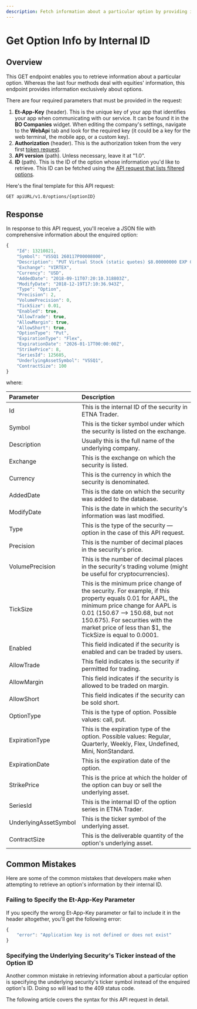 ```yaml
---
description: Fetch information about a particular option by providing its internal ID
---
```


# Get Option Info by Internal ID

## Overview

This GET endpoint enables you to retrieve information about a particular option. Whereas the last four methods deal with equities' information, this endpoint provides information exclusively about options.

There are four required parameters that must be provided in the request:

1. **Et-App-Key** \(header\). This is the unique key of your app that identifies your app when communicating with our service. It can be found it in the **BO Companies** widget. When editing the company's settings, navigate to the **WebApi** tab and look for the required key \(it could be a key for the web terminal, the mobile app, or a custom key\). 
2. **Authorization** \(header\). This is the authorization token from the very first [token request](../../authentication/).
3. **API version** \(path\). Unless necessary, leave it at "1.0".
4. **ID** \(path\). This is the ID of the option whose information you'd like to retrieve. This ID can be fetched using the [API request that lists filtered options](../get-sorted-options/).

Here's the final template for this API request:

```text
GET apiURL/v1.0/options/{optionID}
```

## Response

In response to this API request, you'll receive a JSON file with comprehensive information about the enquired option:

```javascript
{
    "Id": 13210821,
    "Symbol": "VSSQ1 260117P00008000",
    "Description": "PUT Virtual Stock (static quotes) $8.00000000 EXP 01/17/26",
    "Exchange": "VIRTEX",
    "Currency": "USD",
    "AddedDate": "2018-09-11T07:20:10.318803Z",
    "ModifyDate": "2018-12-19T17:10:36.943Z",
    "Type": "Option",
    "Precision": 2,
    "VolumePrecision": 0,
    "TickSize": 0.01,
    "Enabled": true,
    "AllowTrade": true,
    "AllowMargin": true,
    "AllowShort": true,
    "OptionType": "Put",
    "ExpirationType": "Flex",
    "ExpirationDate": "2026-01-17T00:00:00Z",
    "StrikePrice": 8,
    "SeriesId": 125685,
    "UnderlyingAssetSymbol": "VSSQ1",
    "ContractSize": 100
}
```

where:

| Parameter | Description |
| :--- | :--- |
| Id | This is the internal ID of the security in ETNA Trader. |
| Symbol | This is the ticker symbol under which the security is listed on the exchange. |
| Description | Usually this is the full name of the underlying company. |
| Exchange | This is the exchange on which the security is listed. |
| Currency | This is the currency in which the security is denominated. |
| AddedDate | This is the date on which the security was added to the database. |
| ModifyDate | This is the date in which the security's information was last modified. |
| Type | This is the type of the security — option in the case of this API request. |
| Precision | This is the number of decimal places in the security's price. |
| VolumePrecision | This is the number of decimal places in the security's trading volume \(might be useful for cryptocurrencies\). |
| TickSize | This is the minimum price change of the security. For example, if this property equals 0.01 for AAPL, the minimum price change for AAPL is 0.01 \(150.67 —&gt; 150.68, but not 150.675\). For securities with the market price of less than $1, the TickSize is equal to 0.0001. |
| Enabled | This field indicated if the security is enabled and can be traded by users. |
| AllowTrade | This field indicates is the security if permitted for trading. |
| AllowMargin | This field indicates if the security is allowed to be traded on margin. |
| AllowShort | This field indicates if the security can be sold short. |
| OptionType | This is the type of option. Possible values: call, put. |
| ExpirationType | This is the expiration type of the option. Possible values: Regular, Quarterly, Weekly, Flex, Undefined, Mini, NonStandard. |
| ExpirationDate | This is the expiration date of the option. |
| StrikePrice | This is the price at which the holder of the option can buy or sell the underlying asset. |
| SeriesId | This is the internal ID of the option series in ETNA Trader. |
| UnderlyingAssetSymbol | This is the ticker symbol of the underlying asset. |
| ContractSize | This is the deliverable quantity of the option's underlying asset. |

## Common Mistakes

Here are some of the common mistakes that developers make when attempting to retrieve an option's information by their internal ID.

### Failing to Specify the Et-App-Key Parameter

If you specify the wrong Et-App-Key parameter or fail to include it in the header altogether, you'll get the following error:

```javascript
{
    "error": "Application key is not defined or does not exist"
}
```

### Specifying the Underlying Security's Ticker instead of the Option ID

Another common mistake in retrieving information about a particular option is specifying the underlying security's ticker symbol instead of the enquired option's ID. Doing so will lead to the 409 status code.

The following article covers the syntax for this API request in detail.

